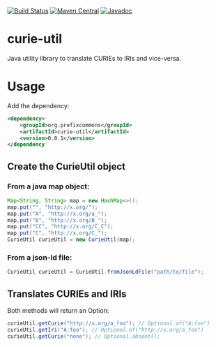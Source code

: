 [![Build Status](https://travis-ci.org/prefixcommons/curie-util.svg?branch=master)](https://travis-ci.org/prefixcommons/curie-util)
[![Maven Central](https://maven-badges.herokuapp.com/maven-central/org.prefixcommons/curie-util/badge.svg)](https://maven-badges.herokuapp.com/maven-central/org.pprefixcommons/curie-util)
[![Javadoc](https://javadoc-emblem.rhcloud.com/doc/org.prefixcommons/curie-util/badge.svg)](http://www.javadoc.io/doc/org.prefixcommons/curie-util)

# curie-util
Java utility library to translate CURIEs to IRIs and vice-versa.

# Usage

Add the dependency:

```xml
<dependency>
    <groupId>org.prefixcommons</groupId>
    <artifactId>curie-util</artifactId>
    <version>0.0.1</version>
</dependency
```

## Create the CurieUtil object

### From a java map object:

```java
Map<String, String> map = new HashMap<>();
map.put("", "http://x.org/");
map.put("A", "http://x.org/a_");
map.put("B", "http://x.org/B_");
map.put("CC", "http://x.org/C_C");
map.put("C", "http://x.org/C_");
CurieUtil curieUtil = new CurieUtil(map);
```

### From a json-ld file:

```java
CurieUtil curieUtil = CurieUtil.fromJsonLdFile("path/to/file");
```

## Translates CURIEs and IRIs

Both methods will return an Option:


```java
curieUtil.getCurie("http://x.org/a_foo"); // Optional.of("A:foo")
curieUtil.getIri("A:foo"); // Optional.of("http://x.org/a_foo")
curieUtil.getCurie("none"); // Optional.absent();
```
